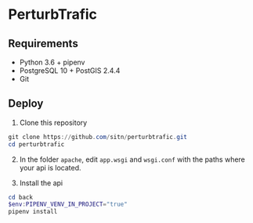 # PerturbTrafic

## Requirements

- Python 3.6 + pipenv
- PostgreSQL 10 + PostGIS 2.4.4
- Git


## Deploy

1. Clone this repository

```powershell
git clone https://github.com/sitn/perturbtrafic.git
cd perturbtrafic
```

2. In the folder `apache`, edit `app.wsgi` and `wsgi.conf` with the paths where your api is located.

3. Install the api

```powershell
cd back
$env:PIPENV_VENV_IN_PROJECT="true"
pipenv install

```